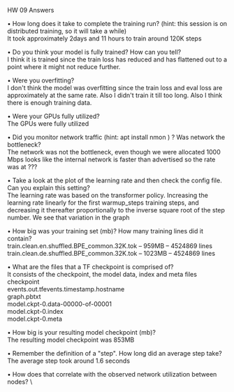 HW 09 Answers

•	How long does it take to complete the training run? (hint: this session is on distributed training, so it will take a while) \
  It took approximately 2days and  11 hours to train around 120K steps

•	Do you think your model is fully trained? How can you tell? \
  I think it is trained since the train loss has reduced and has flattened out to a point where it might not reduce further.

•	Were you overfitting? \
  I don't think the model was overfitting since the train loss and eval loss are approximately at the same rate. Also I didn't train it   till too long. Also I think there is enough training data.

•	Were your GPUs fully utilized? \
  The GPUs were fully utilized

•	Did you monitor network traffic (hint: apt install nmon ) ? Was network the bottleneck? \
  The network was not the bottleneck, even though we were allocated  1000 Mbps looks like the internal network is faster than advertised 
  so the rate was at ???
  
•	Take a look at the plot of the learning rate and then check the config file. Can you explain this setting? \
  The learning rate was based on the transformer policy. Increasing the learning rate linearly for the first warmup_steps training steps,
  and decreasing it thereafter proportionally to the inverse square root of the step number. We see that variation in the graph

•	How big was your training set (mb)? How many training lines did it contain? \
  train.clean.en.shuffled.BPE_common.32K.tok – 959MB – 4524869 lines \
  train.clean.de.shuffled.BPE_common.32K.tok – 1023MB – 4524869 lines

•	What are the files that a TF checkpoint is comprised of? \
  It consists of the checkpoint, the model data, index and meta files \
  checkpoint \
  events.out.tfevents.timestamp.hostname \
  graph.pbtxt \
  model.ckpt-0.data-00000-of-00001 \
  model.ckpt-0.index \
  model.ckpt-0.meta

•	How big is your resulting model checkpoint (mb)?  \
  The resulting model checkpoint was 853MB

•	Remember the definition of a "step". How long did an average step take? \
  The average step took around 1.6 seconds

•	How does that correlate with the observed network utilization between nodes? \
